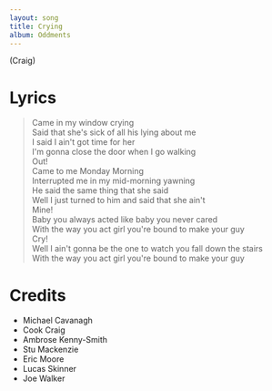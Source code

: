 ```yaml
---
layout: song
title: Crying
album: Oddments
---
```


(Craig)

# Lyrics

> Came in my window crying  
> Said that she's sick of all his lying about me  
> I said I ain't got time for her  
> I'm gonna close the door when I go walking  
> Out!  
> Came to me Monday Morning  
> Interrupted me in my mid-morning yawning  
> He said the same thing that she said  
> Well I just turned to him and said that she ain't  
> Mine!  
> Baby you always acted like baby you never cared  
> With the way you act girl you're bound to make your guy  
> Cry!  
> Well I ain't gonna be the one to watch you fall down the stairs  
> With the way you act girl you're bound to make your guy  

# Credits

* Michael Cavanagh
* Cook Craig
* Ambrose Kenny-Smith
* Stu Mackenzie
* Eric Moore
* Lucas Skinner
* Joe Walker
